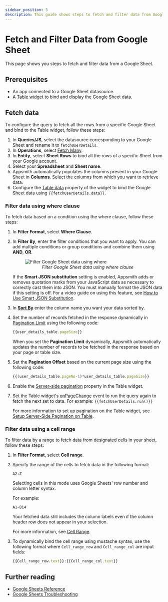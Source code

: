 ```yaml
---
sidebar_position: 5
description: This guide shows steps to fetch and filter data from Google Sheets.
---
```


# Fetch and Filter Data from Google Sheet

This page shows you steps to fetch and filter data from a Google Sheet.


## Prerequisites
- An app connected to a Google Sheet datasource.
- A [Table widget](https://docs.appsmith.com/reference/widgets/table) to bind and display the Google Sheet data.

## Fetch data
To configure the query to fetch all the rows from a specific Google Sheet and bind to the Table widget, follow these steps:

1. In **Queries/JS**, select the datasource corresponding to your Google Sheet and rename it to `fetchUserDetails`.
2. In **Operations**, select [Fetch Many](https://docs.appsmith.com/connect-data/reference/querying-google-sheets#fetch-many).
3. In **Entity**, select **Sheet Rows** to bind all the rows of a specific Sheet from your Google account.
4. Select your **Spreadsheet** and **Sheet name**.
5. Appsmith automatically populates the columns present in your Google Sheet in **Columns**. Select the columns from which you want to retrieve data.
6. Configure the [Table data](https://docs.appsmith.com/reference/widgets/table#table-data-arrayobject) property of the widget to bind the Google Sheet data using `{{fetchUserDetails.data}}`.


### Filter data using where clause
To fetch data based on a condition using the where clause, follow these steps:
1. In **Filter Format**, select **Where Clause**.
2. In **Filter By**, enter the filter conditions that you want to apply.
   You can add multiple conditions or group conditions and combine them using **AND**, **OR**.

    <figure>
      <img src="/img/gsheet-data-filter.png" style= {{width:"700px", height:"auto"}} alt="Filter Google Sheet data using where"/>
      <figcaption align = "center"><i>Filter Google Sheet data using where clause</i></figcaption>
    </figure>

    If the **Smart JSON substitution** setting is enabled, Appsmith adds or removes quotation marks from your JavaScript data as necessary to correctly cast them into JSON. You must manually format the JSON data if this setting is off. For a video guide on using this feature, see [How to Use Smart JSON Substitution](https://www.youtube.com/watch?v=-Z3y-pdNhXc).

3. In **[Sort By](https://docs.appsmith.com/connect-data/reference/querying-google-sheets#sort-by)** enter the column name you want your data sorted by.

4. Set the number of records fetched in the response dynamically in [Pagination Limit](https://docs.appsmith.com/connect-data/reference/querying-google-sheets#pagination-limit) using the following code:

   ```jsx
   {{user_details_table.pageSize}}
   ```

   When you set the **Pagination Limit** dynamically, Appsmith automatically updates the number of records to be fetched in the response based on your page or table size.
5. Set the **Pagination Offset** based on the current page size using the following code:

   ```jsx
   {{(user_details_table.pageNo-1)*user_details_table.pageSize}}
   ```
6. Enable the [Server-side pagination](https://docs.appsmith.com/reference/widgets/table#server-side-pagination-boolean) property in the Table widget.
7. Set the Table widget's [onPageChange](https://docs.appsmith.com/reference/widgets/table#onpagechange) event to run the query again to fetch the next set to data.
   For example:
   `{{fetchUserDetails.run()}}`

   For more information to set up pagination on the Table widget, see [Setup Server-Side Pagination on Table](https://docs.appsmith.com/build-apps/how-to-guides/Server-side-pagination-in-table).

### Filter data using a cell range
To filter data by a range to fetch data from designated cells in your sheet, follow these steps:
1. In **Filter Format**, select **Cell range**.
2. Specify the range of the cells to fetch data in the following format:

   `A2:Z`

   Selecting cells in this mode uses Google Sheets' row number and column letter syntax.

   For example:

   `A1-B14`

   Your fetched data still includes the column labels even if the column header row does not appear in your selection.
   
   For more information, see [Cell Range](https://docs.appsmith.com/connect-data/reference/querying-google-sheets#cell-range).
3. To dynamically bind the cell range using mustache syntax, use the following format where `Cell_range_row` and `Cell_range_col` are input fields:

   ```jsx
   {{Cell_range_row.text}}:{{Cell_range_col.text}}
   ```

## Further reading
- [Google Sheets Reference](https://docs.appsmith.com/connect-data/reference/querying-google-sheets)
- [Google Sheets Troubleshooting](https://docs.appsmith.com/help-and-support/troubleshooting-guide/action-errors/google-sheets-plugin-errors)